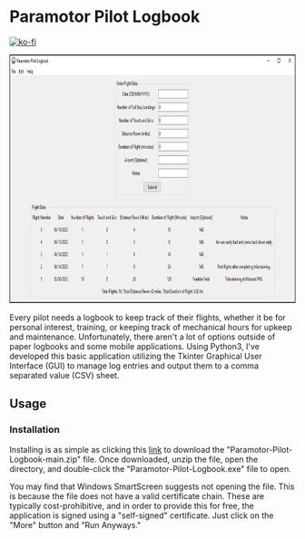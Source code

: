 # Paramotor Pilot Logbook

[![ko-fi](https://ko-fi.com/img/githubbutton_sm.svg)](https://ko-fi.com/M4M03Q2JN)

<p align="center">
  <img src="https://github.com/dievus/Paramotor-Pilot-Logbook/blob/main/images/main.png" width="901" height="438" />
</p>

Every pilot needs a logbook to keep track of their flights, whether it be for personal interest, training, or keeping track of mechanical hours for upkeep and maintenance. Unfortunately, there aren't a lot of options outside of paper logbooks and some mobile applications. Using Python3, I've developed this basic application utilizing the Tkinter Graphical User Interface (GUI) to manage log entries and output them to a comma separated value (CSV) sheet.

## Usage

### Installation
Installing is as simple as clicking this [link](https://github.com/dievus/Paramotor-Pilot-Logbook/archive/refs/heads/main.zip) to download the "Paramotor-Pilot-Logbook-main.zip" file. Once downloaded, unzip the file, open the directory, and double-click the "Paramotor-Pilot-Logbook.exe" file to open. 

You may find that Windows SmartScreen suggests not opening the file. This is because the file does not have a valid certificate chain. These are typically cost-prohibitive, and in order to provide this for free, the application is signed using a "self-signed" certificate. Just click on the "More" button and "Run Anyways."
